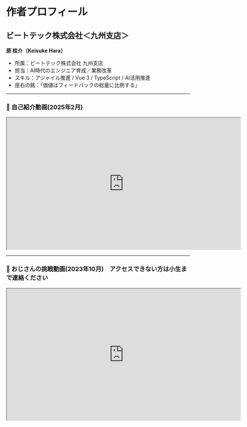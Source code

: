 # 作者プロフィール

## ビートテック株式会社＜九州支店＞  
**原 桂介（Keisuke Hara）**

- 所属：ビートテック株式会社 九州支店
- 担当：AI時代のエンジニア育成／業務改革
- スキル：アジャイル推進 / Vue 3 / TypeScript / AI活用推進  
- 座右の銘：「価値はフィードバックの総量に比例する」

---

### 🔹 自己紹介動画(2025年2月)

<iframe src="https://drive.google.com/file/d/1WlJDKwFmWBnWE-wreKnda6xzluhI8mvL/preview" width="640" height="360" allow="autoplay"></iframe>

---

### 🔹 おじさんの挑戦動画(2023年10月)　アクセスできない方は小生まで連絡ください

<iframe src="https://drive.google.com/file/d/1ElKWM4oArd79zo7cAhGB4uGwFV3SK2Xt/view" width="640" height="360" allow="autoplay"></iframe>
